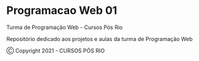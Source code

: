 # Programacao Web 01

Turma de Programação Web - Cursos Pós Rio

Repositório dedicado aos projetos e aulas da turma de Programação Web


Ⓒ Copyright 2021 - CURSOS PÓS RIO
